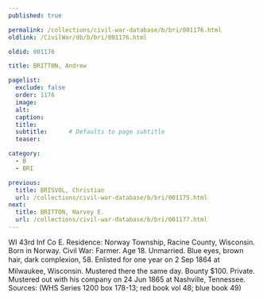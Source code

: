 ```yaml
---
published: true

permalink: /collections/civil-war-database/b/bri/001176.html
oldlink: /CivilWar/db/b/bri/001176.html

oldid: 001176

title: BRITTON, Andrew

pagelist:
  exclude: false
  order: 1176
  image: 
  alt:
  caption:
  title:
  subtitle:      # Defaults to page subtitle
  teaser:

category: 
  - B 
  - BRI

previous:
  title: BRISVOL, Christian
  url: /collections/civil-war-database/b/bri/001175.html  
next:
  title: BRITTON, Harvey E.
  url: /collections/civil-war-database/b/bri/001177.html   
---
```

WI 43rd Inf Co E. Residence: Norway Township, Racine County, Wisconsin. Born in Norway. Civil War: Farmer. Age 18. Unmarried. Blue eyes, brown hair, dark complexion, 5&#146;8&#148;. Enlisted for one year on 2 Sep 1864 at Milwaukee, Wisconsin. Mustered there the same day. Bounty $100. Private. Mustered out with his company on 24 Jun 1865 at Nashville, Tennessee. Sources: (WHS Series 1200 box 178-13; red book vol 48; blue book 49)